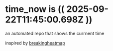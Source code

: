 # time_now is (( 2025-09-22T11:45:00.698Z ))

an automated repo that shows the currnent time

inspired by [breakingheatmap](https://github.com/breakingheatmap/breakingheatmap)